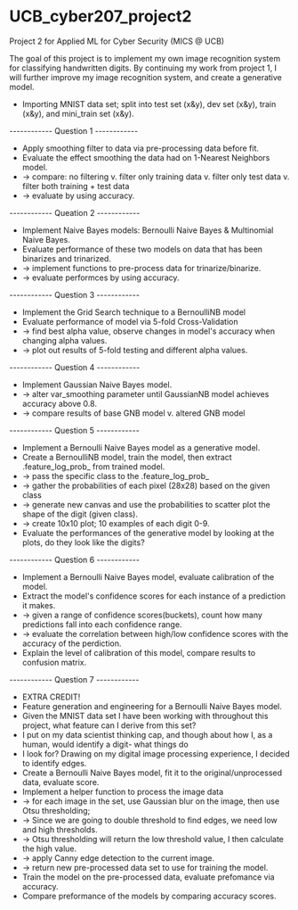# UCB_cyber207_project2
Project 2 for Applied ML for Cyber Security (MICS @ UCB)

The goal of this project is to implement my own image recognition system for classifying handwritten digits. By
continuing my work from project 1, I will further improve my image recognition system, and create a generative model. 

* Importing MNIST data set; split into test set (x&y), dev set (x&y), train (x&y), and mini_train set (x&y).

------------ Question 1 ------------
* Apply smoothing filter to data via pre-processing data before fit.
* Evaluate the effect smoothing the data had on 1-Nearest Neighbors model.
*   -> compare: no filtering v. filter only training data v. filter only test data v. filter both training + test data
*   -> evaluate by using accuracy.

------------ Queation 2 ------------
* Implement Naive Bayes models: Bernoulli Naive Bayes & Multinomial Naive Bayes.
* Evaluate performance of these two models on data that has been binarizes and trinarized.
*   -> implement functions to pre-process data for trinarize/binarize.
*   -> evaluate performces by using accuracy.

------------ Question 3 ------------
* Implement the Grid Search technique to a BernoulliNB model
* Evaluate performance of model via 5-fold Cross-Validation
*   -> find best alpha value, observe changes in model's accuracy when changing alpha values.
*   -> plot out results of 5-fold testing and different alpha values.

------------ Question 4 ------------
* Implement Gaussian Naive Bayes model.
*   -> alter var_smoothing parameter until GaussianNB model achieves accuracy above 0.8.
*   -> compare results of base GNB model v. altered GNB model

------------ Question 5 ------------
* Implement a Bernoulli Naive Bayes model as a generative model.
* Create a BernoulliNB model, train the model, then extract .feature_log_prob_ from trained model.
*   -> pass the specific class to the .feature_log_prob_
*   -> gather the probabilities of each pixel (28x28) based on the given class
*   -> generate new canvas and use the probabilities to scatter plot the shape of the digit (given class).
*   -> create 10x10 plot; 10 examples of each digit 0-9.
* Evaluate the performances of the generative model by looking at the plots, do they look like the digits?

------------ Question 6 ------------
* Implement a Bernoulli Naive Bayes model, evaluate calibration of the model.
* Extract the model's confidence scores for each instance of a prediction it makes.
*   -> given a range of confidence scores(buckets), count how many predictions fall into each confidence range.
*   -> evaluate the correlation between high/low confidence scores with the accuracy of the perdiction.
* Explain the level of calibration of this model, compare results to confusion matrix.

------------ Question 7 ------------
* EXTRA CREDIT!
* Feature generation and engineering for a Bernoulli Naive Bayes model.
* Given the MNIST data set I have been working with throughout this project, what feature can I derive from this set?
* I put on my data scientist thinking cap, and though about how I, as a human, would identify a digit- what things do
* I look for? Drawing on my digital image processing experience, I decided to identify edges.
* Create a Bernoulli Naive Bayes model, fit it to the original/unprocessed data, evaluate score.
* Implement a helper function to process the image data
*   -> for each image in the set, use Gaussian blur on the image, then use Otsu thresholding;
*   -> Since we are going to double threshold to find edges, we need low and high thresholds.
*   -> Otsu thresholding will return the low threshold value, I then calculate the high value.
*   -> apply Canny edge detection to the current image.
*   -> return new pre-processed data set to use for training the model.
* Train the model on the pre-processed data, evaluate prefomance via accuracy.
* Compare preformance of the models by comparing accuracy scores.
  

